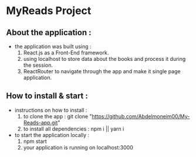 # MyReads Project

## About the application :

  - the application was built using :
    1. React.js as a Front-End framework.
    2. using localhost to store data about the books and process it during the session.
    3. ReactRouter to navigate through the app and make it single page application.

## How to install & start :

  - instructions on how to install :
    1. to clone the app : git clone "https://github.com/Abdelmoneim00/My-Reads-app.git"
    2. to install all dependencies : npm i || yarn i
  - to start the application locally :
    1. npm start
    2. your application is running on localhost:3000

